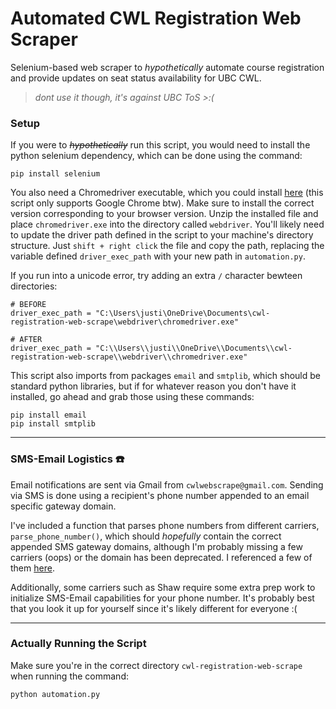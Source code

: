 # Automated CWL Registration Web Scraper 

Selenium-based web scraper to *hypothetically* automate course registration and provide updates on seat status availability for UBC CWL. 

> *dont use it though, it's against UBC ToS >:(*



### Setup 
If you were to ~~*hypothetically*~~ run this script, you would need to install the python selenium dependency, which can be done using the command: 
```
pip install selenium
```

You also need a Chromedriver executable, which you could install [here](https://chromedriver.chromium.org/downloads) (this script only supports Google Chrome btw). Make sure to install the correct version corresponding to your browser version. Unzip the installed file and place ```chromedriver.exe``` into the directory called ```webdriver```. You'll likely need to update the driver path defined in the script to your machine's directory structure. Just ```shift + right click``` the file and copy the path, replacing the variable defined ```driver_exec_path``` with your new path in ```automation.py```. 

If you run into a unicode error, try adding an extra ```/``` character bewteen directories: 

```
# BEFORE
driver_exec_path = "C:\Users\justi\OneDrive\Documents\cwl-registration-web-scrape\webdriver\chromedriver.exe"

# AFTER
driver_exec_path = "C:\\Users\\justi\\OneDrive\\Documents\\cwl-registration-web-scrape\\webdriver\\chromedriver.exe"
```

This script also imports from packages ```email``` and ```smtplib```, which should be standard python libraries, but if for whatever reason you don't have it installed, go ahead and grab those using these commands: 
``` 
pip install email 
pip install smtplib
```

---

### SMS-Email Logistics :phone:
Email notifications are sent via Gmail from ```cwlwebscrape@gmail.com```. Sending via SMS is done using a recipient's phone number appended to an email specific gateway domain. 

I've included a function that parses phone numbers from different carriers, ```parse_phone_number()```, which should *hopefully* contain the correct appended SMS gateway domains, although I'm probably missing a few carriers (oops) or the domain has been deprecated. I referenced a few of them [here](https://www.digitaltrends.com/mobile/how-to-send-a-text-from-your-email-account/).

Additionally, some carriers such as Shaw require some extra prep work to initialize SMS-Email capabilities for your phone number. It's probably best that you look it up for yourself since it's likely different for everyone :(  

---

### Actually Running the Script 
Make sure you're in the correct directory ```cwl-registration-web-scrape``` when running the command: 
```
python automation.py
``` 


